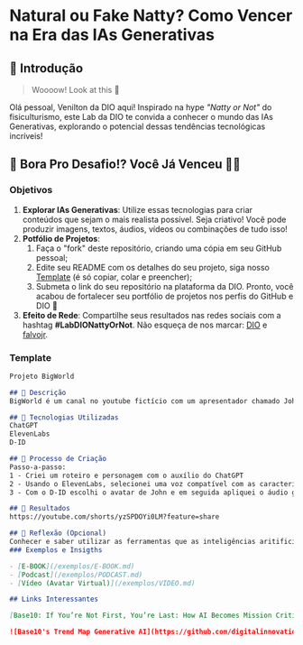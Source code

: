 # Natural ou Fake Natty? Como Vencer na Era das IAs Generativas

## 🚀 Introdução

> Woooow! Look at this 👀

Olá pessoal, Venilton da DIO aqui! Inspirado na hype _"Natty or Not"_ do fisiculturismo, este Lab da DIO te convida a conhecer o mundo das IAs Generativas, explorando o potencial dessas tendências tecnológicas incríveis!

## 🎯 Bora Pro Desafio!? Você Já Venceu 💪🤓

### Objetivos

1. **Explorar IAs Generativas**: Utilize essas tecnologias para criar conteúdos que sejam o mais realista possível. Seja criativo! Você pode produzir imagens, textos, áudios, vídeos ou combinações de tudo isso!
1. **Potfólio de Projetos**:
    1. Faça o "fork" deste repositório, criando uma cópia em seu GitHub pessoal;
    2. Edite seu README com os detalhes do seu projeto, siga nosso [Template](#template) (é só copiar, colar e preencher);
    3. Submeta o link do seu repositório na plataforma da DIO. Pronto, você acabou de fortalecer seu portfólio de projetos nos perfis do GitHub e DIO 🚀
1. **Efeito de Rede**: Compartilhe seus resultados nas redes sociais com a hashtag **#LabDIONattyOrNot**. Não esqueça de nos marcar: [DIO](https://www.linkedin.com/school/dio-makethechange) e [falvojr](https://www.linkedin.com/in/falvojr).

### Template

```markdown
Projeto BigWorld

## 📒 Descrição
BigWorld é um canal no youtube fictício com um apresentador chamado John. 

## 🤖 Tecnologias Utilizadas
ChatGPT
ElevenLabs
D-ID

## 🧐 Processo de Criação
Passo-a-passo:
1 - Criei um roteiro e personagem com o auxílio do ChatGPT
2 - Usando o ElevenLabs, selecionei uma voz compatível com as características de John e apliquei o roteiro para ser gravado usando a ferramenta Text-to-speech.
3 - Com o D-ID escolhi o avatar de John e em seguida apliquei o áudio gravado para gravar o vídeo. 

## 🚀 Resultados
https://youtube.com/shorts/yzSPDOYi0LM?feature=share

## 💭 Reflexão (Opcional)
Conhecer e saber utilizar as ferramentas que as inteligências aritificias disponibilizam trás uma produtividade enorme. Logo, será essencial o uso de inteligência artificial para empresas se manterem competitivas no mercado. 
### Exemplos e Insigths

- [E-BOOK](/exemplos/E-BOOK.md)
- [Podcast](/exemplos/PODCAST.md)
- [Vídeo (Avatar Virtual)](/exemplos/VIDEO.md)

## Links Interessantes

[Base10: If You’re Not First, You’re Last: How AI Becomes Mission Critical](https://base10.vc/post/generative-ai-mission-critical/)

![Base10's Trend Map Generative AI](https://github.com/digitalinnovationone/lab-natty-or-not/assets/730492/f4df26e8-f8f7-4419-8252-c69d73ea930c)
